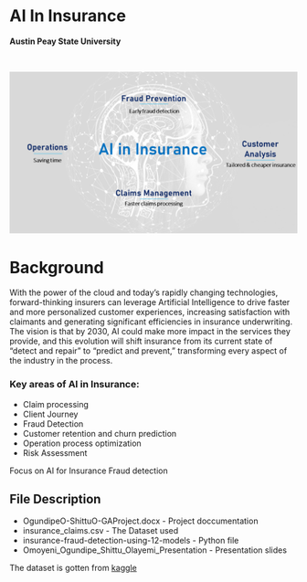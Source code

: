 # AI In Insurance
**Austin Peay State University**

<!-- PROJECT LOGO -->
<br />
<p align="center">
  
  <a href="https://github.com/OmoyeniO/AI-in-Insurance">
    <img src="ai_insurance.png" alt="Logo", width = 800 >
  </a>
  
</p>








# Background
With the power of the cloud and today’s rapidly changing technologies, forward-thinking insurers can leverage Artificial Intelligence to drive faster and more personalized customer experiences, increasing satisfaction with claimants and generating significant efficiencies in insurance underwriting. The vision is that by 2030, AI could make more impact in the services they provide, and this evolution will shift insurance from its current state of “detect and repair” to “predict and prevent,” transforming every aspect of the industry in the process.


### Key areas of AI in Insurance:
 
* Claim processing
* Client Journey
* Fraud Detection
* Customer retention and churn prediction
* Operation process optimization
* Risk Assessment 


Focus on AI for Insurance Fraud detection


## File Description
* OgundipeO-ShittuO-GAProject.docx  - Project doccumentation
* insurance_claims.csv  - The Dataset used
* insurance-fraud-detection-using-12-models - Python file
* Omoyeni_Ogundipe_Shittu_Olayemi_Presentation   -  Presentation slides

The dataset is gotten from [kaggle](https://www.kaggle.com/datasets/buntyshah/auto-insurance-claims-data)


